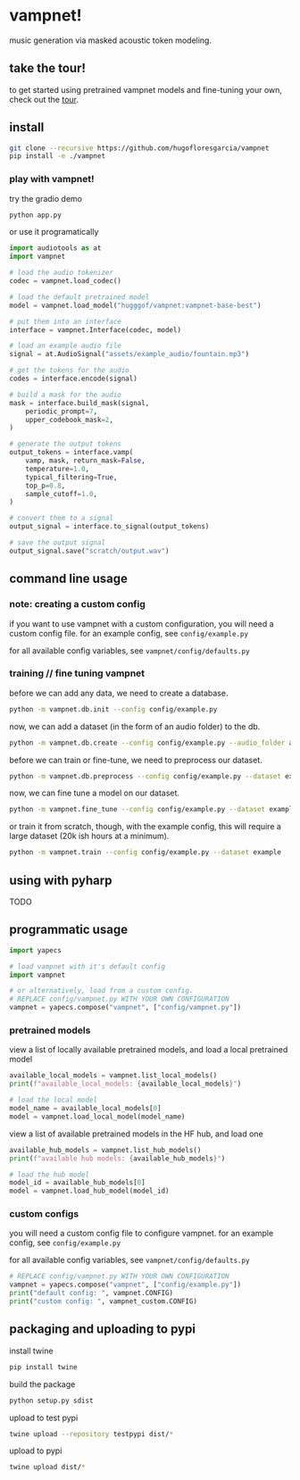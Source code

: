 # vampnet!
music generation via masked acoustic token modeling. 

## take the tour! 
to get started using pretrained vampnet models and fine-tuning your own, 
check out the [tour](/tour.ipynb). 

## install 
<!-- (coming soon)
```bash 
pip install vampnet
``` -->

<!-- for now -->
```bash
git clone --recursive https://github.com/hugofloresgarcia/vampnet
pip install -e ./vampnet
```

### play with vampnet!

try the gradio demo
```bash
python app.py 
```

or use it programatically
```python
import audiotools as at
import vampnet

# load the audio tokenizer
codec = vampnet.load_codec()

# load the default pretrained model
model = vampnet.load_model("hugggof/vampnet:vampnet-base-best")

# put them into an interface
interface = vampnet.Interface(codec, model)

# load an example audio file
signal = at.AudioSignal("assets/example_audio/fountain.mp3")

# get the tokens for the audio
codes = interface.encode(signal)

# build a mask for the audio
mask = interface.build_mask(signal, 
    periodic_prompt=7, 
    upper_codebook_mask=2,
)

# generate the output tokens
output_tokens = interface.vamp(
    vamp, mask, return_mask=False,
    temperature=1.0, 
    typical_filtering=True, 
    top_p=0.8,
    sample_cutoff=1.0, 
)

# convert them to a signal
output_signal = interface.to_signal(output_tokens)

# save the output signal
output_signal.save("scratch/output.wav")
```


## command line usage

### note: creating a custom config
if you want to use vampnet with a custom configuration, you will need a custom config file. 
for an example config, see `config/example.py`

for all available config variables, see `vampnet/config/defaults.py`

### training // fine tuning vampnet 
before we can add any data, we need to create a database. 
```bash 
python -m vampnet.db.init --config config/example.py
```

now, we can add a dataset (in the form of an audio folder) to the db.
```bash 
python -m vampnet.db.create --config config/example.py --audio_folder assets/example_audio/ --dataset_name example
```

before we can train or fine-tune, we need to preprocess our dataset. 
```bash
python -m vampnet.db.preprocess --config config/example.py --dataset example
```

now, we can fine tune a model on our dataset. 
```bash
python -m vampnet.fine_tune --config config/example.py --dataset example 
```

or train it from scratch, though, with the example config, this will require a large dataset (20k ish hours at a minimum). 
```bash
python -m vampnet.train --config config/example.py --dataset example 
```


## using with pyharp

TODO


## programmatic usage

```python
import yapecs

# load vampnet with it's default config
import vampnet

# or alternatively, load from a custom config. 
# REPLACE config/vampnet.py WITH YOUR OWN CONFIGURATION
vampnet = yapecs.compose("vampnet", ["config/vampnet.py"])
```

### pretrained models
view a list of locally available pretrained models, and load a local pretrained model

```python
available_local_models = vampnet.list_local_models()
print(f"available_local_models: {available_local_models}")

# load the local model
model_name = available_local_models[0]
model = vampnet.load_local_model(model_name)
```

view a list of available pretrained models in the HF hub, and load one
```python
available_hub_models = vampnet.list_hub_models()
print(f"available hub models: {available_hub_models}")

# load the hub model
model_id = available_hub_models[0]
model = vampnet.load_hub_model(model_id)
```

### custom configs
you will need a custom config file to configure vampnet. 
for an example config, see `config/example.py`

for all available config variables, see `vampnet/config/defaults.py`

```python
# REPLACE config/vampnet.py WITH YOUR OWN CONFIGURATION
vampnet = yapecs.compose("vampnet", ["config/example.py"])
print("default config: ", vampnet.CONFIG)
print("custom config: ", vampnet_custom.CONFIG)
```



## packaging and uploading to pypi

install twine
```bash
pip install twine
```

build the package
```bash
python setup.py sdist
```

upload to test pypi
```bash
twine upload --repository testpypi dist/*
```

upload to pypi
```bash
twine upload dist/*
```



